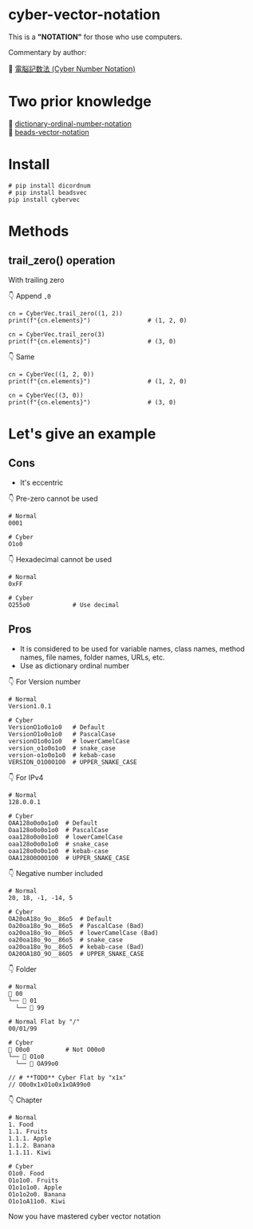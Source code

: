 # cyber-vector-notation

This is a **"NOTATION"** for those who use computers.  

Commentary by author:  

📖 [電脳記数法 (Cyber Number Notation)](https://crieit.net/posts/Cyber-Number-Notation)  

# Two prior knowledge

📖 [dictionary-ordinal-number-notation](https://github.com/muzudho/dictionary-ordinal-number-notation)  
📖 [beads-vector-notation](https://github.com/muzudho/beads-vector-notation)  

# Install

```shell
# pip install dicordnum
# pip install beadsvec
pip install cybervec
```

# Methods

## trail_zero() operation

With trailing zero  

👇 Append `,0`  

```plaintext
cn = CyberVec.trail_zero((1, 2))
print(f"{cn.elements}")                # (1, 2, 0)

cn = CyberVec.trail_zero(3)
print(f"{cn.elements}")                # (3, 0)
```

👇 Same  

```plaintext
cn = CyberVec((1, 2, 0))
print(f"{cn.elements}")                # (1, 2, 0)

cn = CyberVec((3, 0))
print(f"{cn.elements}")                # (3, 0)
```

# Let's give an example

## Cons

* It's eccentric

👇 Pre-zero cannot be used  

```plaintext
# Normal
0001

# Cyber
O1o0
```

👇 Hexadecimal cannot be used  

```plaintext
# Normal
0xFF

# Cyber
O255o0            # Use decimal
```

## Pros

* It is considered to be used for variable names, class names, method names, file names, folder names, URLs, etc.
* Use as dictionary ordinal number

👇 For Version number  

```plaintext
# Normal
Version1.0.1

# Cyber
VersionO1o0o1o0   # Default
VersionO1o0o1o0   # PascalCase
versionO1o0o1o0   # lowerCamelCase
version_o1o0o1o0  # snake_case
version-o1o0o1o0  # kebab-case
VERSION_O1O0O1O0  # UPPER_SNAKE_CASE
```

👇 For IPv4  

```plaintext
# Normal
128.0.0.1

# Cyber
OAA128o0o0o1o0  # Default
Oaa128o0o0o1o0  # PascalCase
oaa128o0o0o1o0  # lowerCamelCase
oaa128o0o0o1o0  # snake_case
oaa128o0o0o1o0  # kebab-case
OAA128O0O0O1O0  # UPPER_SNAKE_CASE
```

👇 Negative number included  

```plaintext
# Normal
20, 18, -1, -14, 5

# Cyber
OA20oA18o_9o__86o5  # Default
Oa20oa18o_9o__86o5  # PascalCase (Bad)
oa20oa18o_9o__86o5  # lowerCamelCase (Bad)
oa20oa18o_9o__86o5  # snake_case
oa20oa18o_9o__86o5  # kebab-case (Bad)
OA20OA18O_9O__86O5  # UPPER_SNAKE_CASE
```

👇 Folder

```plaintext
# Normal
📂 00
└── 📂 01
  └── 📂 99

# Normal Flat by "/"
00/01/99

# Cyber
📂 O0o0          # Not O00o0
└── 📂 O1o0
  └── 📂 OA99o0

// # **TODO** Cyber Flat by "x1x"
// O0o0x1xO1o0x1xOA99o0
```

👇 Chapter

```plaintext
# Normal
1. Food
1.1. Fruits
1.1.1. Apple
1.1.2. Banana
1.1.11. Kiwi

# Cyber
O1o0. Food
O1o1o0. Fruits
O1o1o1o0. Apple
O1o1o2o0. Banana
O1o1oA11o0. Kiwi
```

Now you have mastered cyber vector notation  
